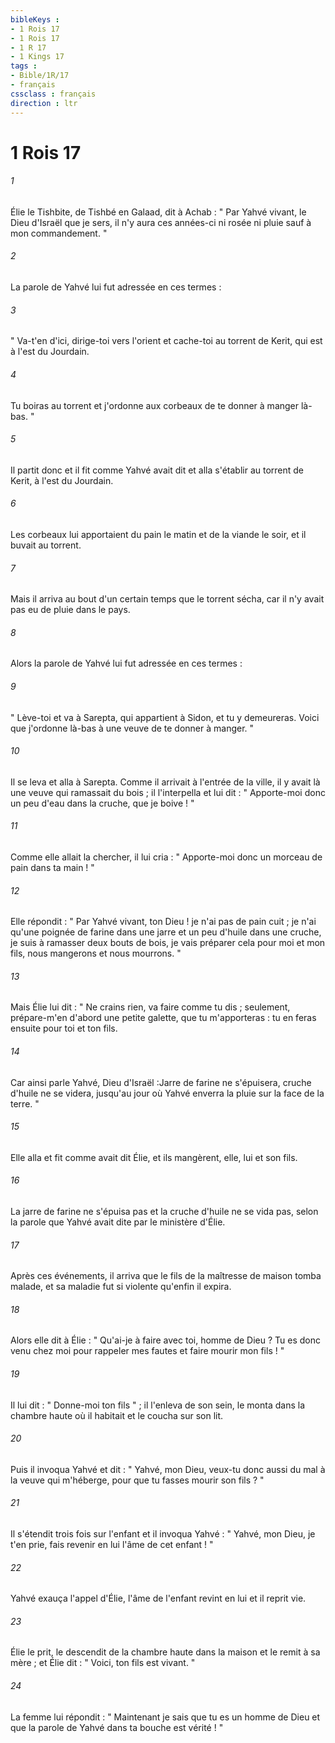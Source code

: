 ```yaml
---
bibleKeys : 
- 1 Rois 17
- 1 Rois 17
- 1 R 17
- 1 Kings 17
tags : 
- Bible/1R/17
- français
cssclass : français
direction : ltr
---
```


# 1 Rois 17

###### 1
Élie le Tishbite, de Tishbé en Galaad, dit à Achab : " Par Yahvé vivant, le Dieu d'Israël que je sers, il n'y aura ces années-ci ni rosée ni pluie sauf à mon commandement. "
###### 2
La parole de Yahvé lui fut adressée en ces termes : 
###### 3
" Va-t'en d'ici, dirige-toi vers l'orient et cache-toi au torrent de Kerit, qui est à l'est du Jourdain. 
###### 4
Tu boiras au torrent et j'ordonne aux corbeaux de te donner à manger là-bas. " 
###### 5
Il partit donc et il fit comme Yahvé avait dit et alla s'établir au torrent de Kerit, à l'est du Jourdain. 
###### 6
Les corbeaux lui apportaient du pain le matin et de la viande le soir, et il buvait au torrent. 
###### 7
Mais il arriva au bout d'un certain temps que le torrent sécha, car il n'y avait pas eu de pluie dans le pays. 
###### 8
Alors la parole de Yahvé lui fut adressée en ces termes : 
###### 9
" Lève-toi et va à Sarepta, qui appartient à Sidon, et tu y demeureras. Voici que j'ordonne là-bas à une veuve de te donner à manger. " 
###### 10
Il se leva et alla à Sarepta. Comme il arrivait à l'entrée de la ville, il y avait là une veuve qui ramassait du bois ; il l'interpella et lui dit : " Apporte-moi donc un peu d'eau dans la cruche, que je boive ! " 
###### 11
Comme elle allait la chercher, il lui cria : " Apporte-moi donc un morceau de pain dans ta main ! " 
###### 12
Elle répondit : " Par Yahvé vivant, ton Dieu ! je n'ai pas de pain cuit ; je n'ai qu'une poignée de farine dans une jarre et un peu d'huile dans une cruche, je suis à ramasser deux bouts de bois, je vais préparer cela pour moi et mon fils, nous mangerons et nous mourrons. " 
###### 13
Mais Élie lui dit : " Ne crains rien, va faire comme tu dis ; seulement, prépare-m'en d'abord une petite galette, que tu m'apporteras : tu en feras ensuite pour toi et ton fils. 
###### 14
Car ainsi parle Yahvé, Dieu d'Israël :Jarre de farine ne s'épuisera, cruche d'huile ne se videra, jusqu'au jour où Yahvé enverra la pluie sur la face de la terre. "
###### 15
Elle alla et fit comme avait dit Élie, et ils mangèrent, elle, lui et son fils. 
###### 16
La jarre de farine ne s'épuisa pas et la cruche d'huile ne se vida pas, selon la parole que Yahvé avait dite par le ministère d'Élie. 
###### 17
Après ces événements, il arriva que le fils de la maîtresse de maison tomba malade, et sa maladie fut si violente qu'enfin il expira. 
###### 18
Alors elle dit à Élie : " Qu'ai-je à faire avec toi, homme de Dieu ? Tu es donc venu chez moi pour rappeler mes fautes et faire mourir mon fils ! " 
###### 19
Il lui dit : " Donne-moi ton fils " ; il l'enleva de son sein, le monta dans la chambre haute où il habitait et le coucha sur son lit. 
###### 20
Puis il invoqua Yahvé et dit : " Yahvé, mon Dieu, veux-tu donc aussi du mal à la veuve qui m'héberge, pour que tu fasses mourir son fils ? " 
###### 21
Il s'étendit trois fois sur l'enfant et il invoqua Yahvé : " Yahvé, mon Dieu, je t'en prie, fais revenir en lui l'âme de cet enfant ! " 
###### 22
Yahvé exauça l'appel d'Élie, l'âme de l'enfant revint en lui et il reprit vie. 
###### 23
Élie le prit, le descendit de la chambre haute dans la maison et le remit à sa mère ; et Élie dit : " Voici, ton fils est vivant. " 
###### 24
La femme lui répondit : " Maintenant je sais que tu es un homme de Dieu et que la parole de Yahvé dans ta bouche est vérité ! "

